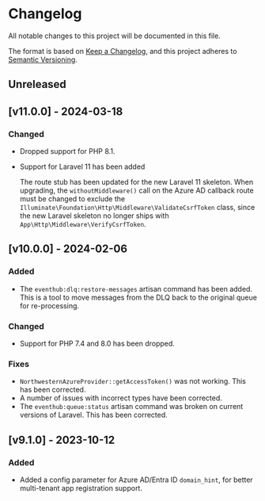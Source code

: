 # Changelog

All notable changes to this project will be documented in this file.

The format is based on [Keep a Changelog](https://keepachangelog.com/en/1.0.0/),
and this project adheres to [Semantic Versioning](https://semver.org/spec/v2.0.0.html).

## Unreleased
## [v11.0.0] - 2024-03-18
### Changed
- Dropped support for PHP 8.1.
- Support for Laravel 11 has been added

    The route stub has been updated for the new Laravel 11 skeleton. When upgrading, the `withoutMiddleware()` call on the Azure AD callback route must be changed to exclude the `Illuminate\Foundation\Http\Middleware\ValidateCsrfToken` class, since the new Laravel skeleton no longer ships with `App\Http\Middleware\VerifyCsrfToken`.

## [v10.0.0] - 2024-02-06
### Added
- The `eventhub:dlq:restore-messages` artisan command has been added. This is a tool to move messages from the DLQ back to the original queue for re-processing.

### Changed
- Support for PHP 7.4 and 8.0 has been dropped.

### Fixes
- `NorthwesternAzureProvider::getAccessToken()` was not working. This has been corrected.
- A number of issues with incorrect types have been corrected.
- The `eventhub:queue:status` artisan command was broken on current versions of Laravel. This has been corrected. 

## [v9.1.0] - 2023-10-12

### Added
- Added a config parameter for Azure AD/Entra ID `domain_hint`, for better multi-tenant app registration support.